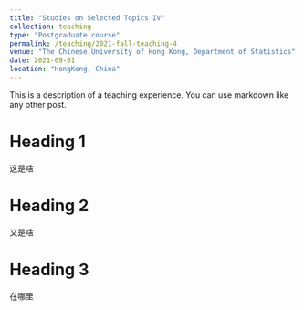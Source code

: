```yaml
---
title: "Studies on Selected Topics IV"
collection: teaching
type: "Postgraduate course"
permalink: /teaching/2021-fall-teaching-4
venue: "The Chinese University of Hong Kong, Department of Statistics"
date: 2021-09-01
location: "HongKong, China"
---
```


This is a description of a teaching experience. You can use markdown like any other post.

Heading 1
======
这是啥

Heading 2
======
又是啥

Heading 3
======
在哪里
